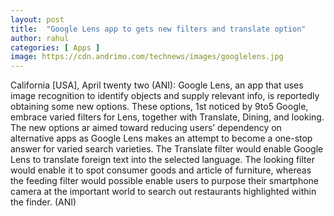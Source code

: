 ```yaml
---
layout: post
title:  "Google Lens app to gets new filters and translate option"
author: rahul
categories: [ Apps ]
image: https://cdn.andrimo.com/technews/images/googlelens.jpg
---
```


California [USA], April twenty two (ANI): Google Lens, an app that uses image recognition to identify objects and supply relevant info, is reportedly obtaining some new options.
These options, 1st noticed by 9to5 Google, embrace varied filters for Lens, together with Translate, Dining, and looking. The new options ar aimed toward reducing users’ dependency on alternative apps as Google Lens makes an attempt to become a one-stop answer for varied search varieties.
The Translate filter would enable Google Lens to translate foreign text into the selected language. The looking filter would enable it to spot consumer goods and article of furniture, whereas the feeding filter would possible enable users to purpose their smartphone camera at the important world to search out restaurants highlighted within the finder. (ANI)
